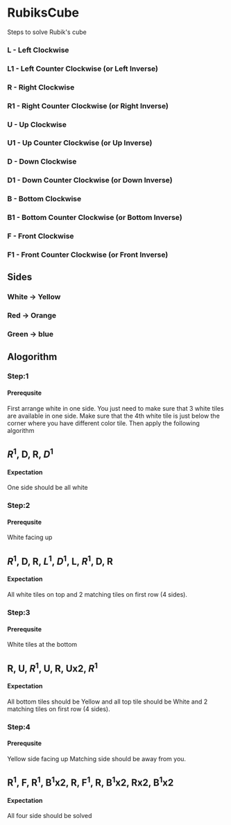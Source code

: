 # RubiksCube
Steps to solve Rubik's cube

### L  - Left Clockwise
### L1 - Left Counter Clockwise (or Left Inverse)

### R  - Right Clockwise
### R1 - Right Counter Clockwise (or Right Inverse)

### U  - Up Clockwise
### U1 - Up Counter Clockwise (or Up Inverse)

### D  - Down Clockwise
### D1 - Down Counter Clockwise (or Down Inverse)

### B  - Bottom Clockwise
### B1 - Bottom Counter Clockwise (or Bottom Inverse)

### F  - Front Clockwise
### F1 - Front Counter Clockwise (or Front Inverse)

## Sides

### White -> Yellow
### Red -> Orange
### Green -> blue

## Alogorithm

### Step:1

#### Prerequsite
First arrange white in one side. You just need to make sure that 3 white tiles are available in one side. Make sure that the 4th white tile is just below the corner where you have different color tile. Then apply the following algorithm

## $R^1$, D, R, $D^1$

#### Expectation

One side should be all white

### Step:2

#### Prerequsite

White facing up

## $R^1$, D, R, $L^1$, $D^1$, L, $R^1$, D, R

#### Expectation
All white tiles on top and 2 matching tiles on first row (4 sides).

### Step:3

#### Prerequsite
White tiles at the bottom

## R, U, $R^1$, U, R, Ux2, $R^1$

#### Expectation
All bottom tiles should be Yellow and all top tile should be White and 2 matching tiles on first row (4 sides).

### Step:4
#### Prerequsite
Yellow side facing up
Matching side should be away from you.
## R<sup>1</sup>,  F,  R<sup>1</sup>,  B<sup>1</sup>x2,  R,  F<sup>1</sup>,  R,  B<sup>1</sup>x2,  Rx2,  B<sup>1</sup>x2
#### Expectation
All four side should be solved
